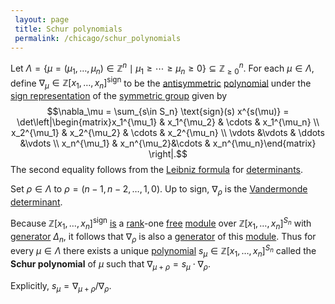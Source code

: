 ```yaml
---
 layout: page
 title: Schur polynomials
 permalink: /chicago/schur_polynomials
---
```

Let $\Lambda=\{\mu = (\mu_1,\dots, \mu_n)\in\mathbb Z^n \mid \mu_1\geq \cdots\geq \mu_n \geq 0\} \subseteq \mathbb Z^n_{\geq 0}$. For each $\mu \in \Lambda$, define $\nabla_\mu \in \mathbb Z[x_1,\dots, x_n]^\text{sign}$ to be the [antisymmetric](https://mathgloss.github.io/MathGloss/chicago/invariant_polynomials_under_group_action) [polynomial](https://mathgloss.github.io/MathGloss/chicago/polynomial_ring) under the [sign representation](https://mathgloss.github.io/MathGloss/chicago/sign_representation) of the [symmetric group](https://mathgloss.github.io/MathGloss/chicago/symmetric_group) given by $$\nabla_\mu = \sum_{s\in S_n} \text{sign}(s) x^{s(\mu)} = \det\left|\begin{matrix}x_1^{\mu_1}  & x_1^{\mu_2} & \cdots & x_1^{\mu_n} \\ x_2^{\mu_1} & x_2^{\mu_2} & \cdots & x_2^{\mu_n} \\ \vdots &\vdots & \ddots &\vdots \\ x_n^{\mu_1} & x_n^{\mu_2}&\cdots & x_n^{\mu_n}\end{matrix} \right|.$$ The second equality follows from the [Leibniz formula](https://mathgloss.github.io/MathGloss/chicago/Leibniz_formula) for [determinants](https://mathgloss.github.io/MathGloss/chicago/determinant). 

Set $\rho \in \Lambda$ to $\rho = (n-1,n-2,\dots, 1, 0)$. Up to sign, $\nabla_\rho$ is the [Vandermonde determinant](https://mathgloss.github.io/MathGloss/chicago/Vandermonde_determinant). 

Because $\mathbb Z[x_1,\dots, x_n]^\text{sign}$ [is](https://mathgloss.github.io/MathGloss/chicago/antisymmetric_polynomials_have_a_Vandermonde_factor) a [rank](https://mathgloss.github.io/MathGloss/chicago/rank_of_a_module)-one [free](https://mathgloss.github.io/MathGloss/chicago/free_module) [module](https://mathgloss.github.io/MathGloss/chicago/module_over_a_ring) over $\mathbb Z[x_1,\dots, x_n]^{S_n}$ with [generator](https://mathgloss.github.io/MathGloss/chicago/generate_an_R-module) $\Delta_n$, it follows that $\nabla_\rho$ is also a [generator](https://mathgloss.github.io/MathGloss/chicago/#####################generator) of this [module](https://mathgloss.github.io/MathGloss/chicago/###################module). Thus for every $\mu\in \Lambda$ there exists a unique [polynomial](https://mathgloss.github.io/MathGloss/chicago/################polynomial) $s_\mu\in\mathbb Z[x_1,\dots, x_n]^{S_n}$ called the **Schur polynomial** of $\mu$ such that $\nabla_{\mu + \rho} = s_\mu \cdot\nabla_\rho$. 

Explicitly, $s_\mu = \nabla_{\mu + \rho}/\nabla_\rho$. 